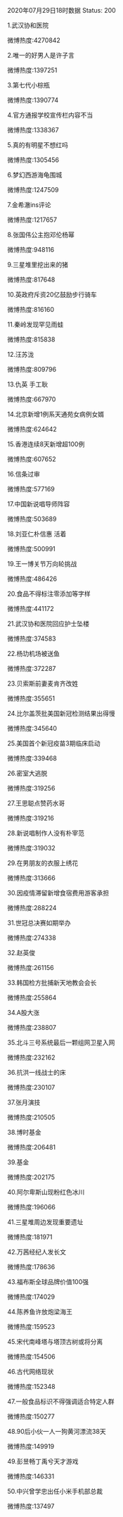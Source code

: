 2020年07月29日18时数据
Status: 200

1.武汉协和医院

微博热度:4270842

2.唯一的好男人是许子言

微博热度:1397251

3.第七代小棕瓶

微博热度:1390774

4.官方通报学校宣传栏内容不当

微博热度:1338367

5.真的有明星不想红吗

微博热度:1305456

6.梦幻西游海龟围城

微博热度:1247509

7.金希澈ins评论

微博热度:1217657

8.张国伟公主抱邓伦杨幂

微博热度:948116

9.三星堆里挖出来的猪

微博热度:817648

10.英政府斥资20亿鼓励步行骑车

微博热度:816160

11.秦岭发现罕见雨蛙

微博热度:815838

12.汪苏泷

微博热度:809796

13.仇英 手工耿

微博热度:667970

14.北京新增1例系天通苑女病例女婿

微博热度:624642

15.香港连续8天新增超100例

微博热度:607652

16.信条过审

微博热度:577169

17.中国新说唱导师阵容

微博热度:503689

18.刘亚仁朴信惠 活着

微博热度:500991

19.王一博关节万向轮挑战

微博热度:486426

20.食品不得标注零添加等字样

微博热度:441172

21.武汉协和医院回应护士坠楼

微博热度:374583

22.杨玏机场被送鱼

微博热度:372287

23.贝索斯前妻麦肯齐改姓

微博热度:355651

24.比尔盖茨批美国新冠检测结果出得慢

微博热度:345640

25.美国首个新冠疫苗3期临床启动

微博热度:339468

26.密室大逃脱

微博热度:319256

27.王思聪点赞药水哥

微博热度:319216

28.新说唱制作人没有朴宰范

微博热度:319032

29.在男朋友的衣服上绣花

微博热度:313666

30.因疫情滞留新增食宿费用游客承担

微博热度:288224

31.世冠总决赛如期举办

微博热度:274338

32.赵英俊

微博热度:261156

33.韩国检方批捕新天地教会会长

微博热度:255864

34.A股大涨

微博热度:238807

35.北斗三号系统最后一颗组网卫星入网

微博热度:232162

36.抗洪一线战士的床

微博热度:230107

37.张月演技

微博热度:210505

38.博时基金

微博热度:206481

39.基金

微博热度:202175

40.阿尔卑斯山现粉红色冰川

微博热度:196066

41.三星堆周边发现重要遗址

微博热度:181971

42.万茜经纪人发长文

微博热度:178636

43.福布斯全球品牌价值100强

微博热度:174029

44.陈养鱼许放炮梁海王

微博热度:159523

45.宋代南峰塔与塔顶古树或将分离

微博热度:154506

46.古代网络现状

微博热度:152348

47.一般食品标识不得强调适合特定人群

微博热度:150277

48.90后小伙一人一狗黄河漂流38天

微博热度:149919

49.彭昱畅丁禹兮天才游戏

微博热度:146331

50.中兴曾学忠出任小米手机部总裁

微博热度:137497

